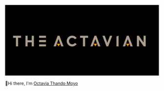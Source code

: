 <img src="/img/actavian.png" width="846px"/>

👋Hi there, I'm [Octavia Thando Moyo](https://www.linkedin.com/in/octavia-moyo-563008219/)


<!---
TaviaThando/TaviaThando is a ✨ special ✨ repository because its `README.md` (this file) appears on your GitHub profile.
You can click the Preview link to take a look at your changes.
--->
